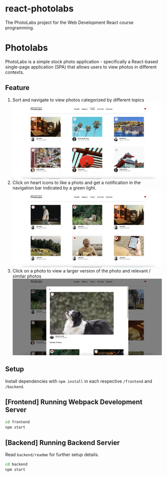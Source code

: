 # react-photolabs

The PhotoLabs project for the Web Development React course programming.

# Photolabs

PhotoLabs is a simple stock photo application - specifically a React-based single-page application (SPA) that allows users to view photos in different contexts.

## Feature

1. Sort and navigate to view photos categorized by different topics
   !["View of Home Page with categorized topic"](docs/Sort-by-Topic-feature.png)
2. Click on heart icons to like a photo and get a notification in the navigation bar indicated by a green light.
   !["View of Home Page with liked photos and notification"](docs/Notification-feature.png)
3. Click on a photo to view a larger version of the photo and relevant / similar photos
   !["View of Modal of chosen photos and all related photos"](docs/Zoom-feature.png)

## Setup

Install dependencies with `npm install` in each respective `/frontend` and `/backend`.

## [Frontend] Running Webpack Development Server

```sh
cd frontend
npm start
```

## [Backend] Running Backend Servier

Read `backend/readme` for further setup details.

```sh
cd backend
npm start
```
